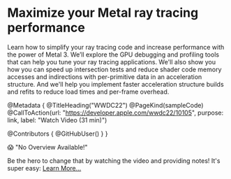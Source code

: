 # Maximize your Metal ray tracing performance

Learn how to simplify your ray tracing code and increase performance with the power of Metal 3. We’ll explore the GPU debugging and profiling tools that can help you tune your ray tracing applications. We'll also show you how you can speed up intersection tests and reduce shader code memory accesses and indirections with per-primitive data in an acceleration structure. And we'll help you implement faster acceleration structure builds and refits to reduce load times and per-frame overhead. 

@Metadata {
   @TitleHeading("WWDC22")
   @PageKind(sampleCode)
   @CallToAction(url: "https://developer.apple.com/wwdc22/10105", purpose: link, label: "Watch Video (31 min)")

   @Contributors {
      @GitHubUser(<replace this with your GitHub handle>)
   }
}

😱 "No Overview Available!"

Be the hero to change that by watching the video and providing notes! It's super easy:
 [Learn More…](https://wwdcnotes.com/documentation/wwdcnotes/contributing)
